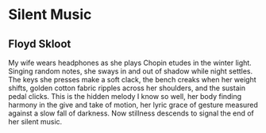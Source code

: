 # Silent Music
## Floyd Skloot
My wife wears headphones as she plays
Chopin etudes in the winter light.
Singing random notes, she sways
in and out of shadow while night
settles. The keys she presses make a soft
clack, the bench creaks when her weight shifts,
golden cotton fabric ripples across
her shoulders, and the sustain pedal clicks.
This is the hidden melody I know
so well, her body finding harmony in
the give and take of motion, her lyric
grace of gesture measured against a slow
fall of darkness. Now stillness descends
to signal the end of her silent music.